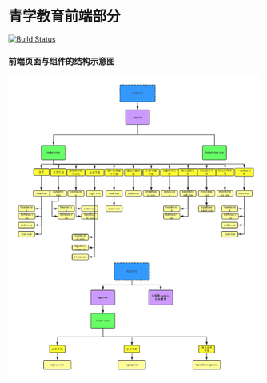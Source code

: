 # 青学教育前端部分

[![Build Status](https://travis-ci.com/Mark-Fenng/QingXueFrontEnd.svg?branch=master)](https://travis-ci.com/Mark-Fenng/QingXueFrontEnd)

### 前端页面与组件的结构示意图
![](./structure.png)
